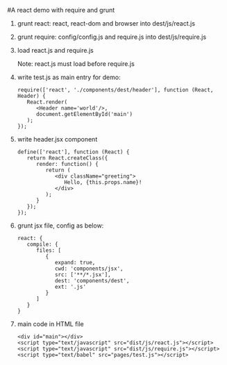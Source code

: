 #A react demo with require and grunt

1. grunt react: react, react-dom and browser into dest/js/react.js
2. grunt require: config/config.js and require.js into dest/js/require.js
3. load react.js and require.js

   Note: react.js must load before require.js

4. write test.js as main entry for demo:

   ```
   require(['react', './components/dest/header'], function (React, Header) {
      React.render(
         <Header name='world'/>,
         document.getElementById('main')
      );
   });
   ```

5. write header.jsx component

   ```
   define(['react'], function (React) {
      return React.createClass({
         render: function() {
            return (
               <div className="greeting">
                  Hello, {this.props.name}!
               </div>
            );
         }
      });
   });
   ```

6. grunt jsx file, config as below:

   ```
   react: {
      compile: {
         files: [
            {
               expand: true,
               cwd: 'components/jsx',
               src: ['**/*.jsx'],
               dest: 'components/dest',
               ext: '.js'
            }
         ]
      }
   }
   ```

7. main code in HTML file

   ```
   <div id="main"></div>
   <script type="text/javascript" src="dist/js/react.js"></script>
   <script type="text/javascript" src="dist/js/require.js"></script>
   <script type="text/babel" src="pages/test.js"></script>
   ```
